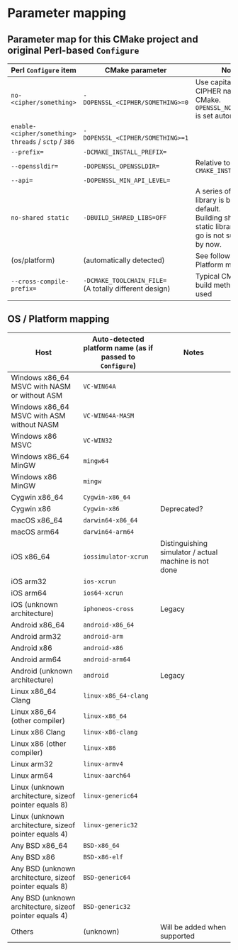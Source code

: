 # Parameter mapping

## Parameter map for this CMake project and original Perl-based `Configure`

| Perl `Configure` item | CMake parameter | Notes |
|-|-|-|
| `no-<cipher/something>` | `-DOPENSSL_<CIPHER/SOMETHING>=0` | Use capitalized CIPHER name in CMake.<br />`OPENSSL_NO_<CIPHER>` is set automatically. |
| `enable-<cipher/something>`<br />`threads` / `sctp` / `386` | `-DOPENSSL_<CIPHER/SOMETHING>=1`| |
| `--prefix=` | `-DCMAKE_INSTALL_PREFIX=` | |
| `--openssldir=` | `-DOPENSSL_OPENSSLDIR=` | Relative to `CMAKE_INSTALL_PREFIX` |
| `--api=` | `-DOPENSSL_MIN_API_LEVEL=` | |
| `no-shared static` | `-DBUILD_SHARED_LIBS=OFF` | A series of shared library is built by default.<br />Building shared and static library in one go is not supported by now. |
| (os/platform) | (automatically detected) | See following OS / Platform mapping |
| `--cross-compile-prefix=` | `-DCMAKE_TOOLCHAIN_FILE=`<br />(A totally different design) | Typical CMake cross build method are used |

## OS / Platform mapping

| Host | Auto-detected platform name (as if passed to `Configure`) | Notes |
|-|-|-|
| Windows x86_64 MSVC with NASM or without ASM | `VC-WIN64A` | |
| Windows x86_64 MSVC with ASM without NASM | `VC-WIN64A-MASM` | |
| Windows x86 MSVC | `VC-WIN32` | |
| Windows x86_64 MinGW | `mingw64` | |
| Windows x86 MinGW | `mingw` | |
| Cygwin x86_64 | `Cygwin-x86_64` | |
| Cygwin x86 | `Cygwin-x86` | Deprecated? |
| macOS x86_64 | `darwin64-x86_64` | |
| macOS arm64 | `darwin64-arm64` | |
| iOS x86_64 | `iossimulator-xcrun` | Distinguishing simulator / actual machine is not done |
| iOS arm32 | `ios-xcrun` | |
| iOS arm64 | `ios64-xcrun` | |
| iOS (unknown architecture) | `iphoneos-cross` | Legacy |
| Android x86_64 | `android-x86_64` | |
| Android arm32 | `android-arm` | |
| Android x86 | `android-x86` | |
| Android arm64 | `android-arm64` | |
| Android (unknown architecture) | `android` | Legacy |
| Linux x86_64 Clang | `linux-x86_64-clang` | |
| Linux x86_64 (other compiler) | `linux-x86_64` | |
| Linux x86 Clang | `linux-x86-clang` | |
| Linux x86 (other compiler) | `linux-x86` | |
| Linux arm32 | `linux-armv4` | |
| Linux arm64 | `linux-aarch64` | |
| Linux (unknown architecture, sizeof pointer equals 8) | `linux-generic64` | |
| Linux (unknown architecture, sizeof pointer equals 4) | `linux-generic32` | |
| Any BSD x86_64 | `BSD-x86_64` | |
| Any BSD x86 | `BSD-x86-elf` | |
| Any BSD (unknown architecture, sizeof pointer equals 8) | `BSD-generic64` | |
| Any BSD (unknown architecture, sizeof pointer equals 4) | `BSD-generic32` | |
| Others | (unknown) | Will be added when supported |
